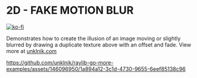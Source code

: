 
# 2D - FAKE MOTION BLUR

[![ko-fi](https://ko-fi.com/img/githubbutton_sm.svg)](https://ko-fi.com/E1E5YOJH1)

Demonstrates how to create the illusion of an image moving or slightly blurred by drawing a duplicate texture above with an offset and fade. View more at [unklnik.com](https://unklnik.com/posts/2d-motion-blur/)

https://github.com/unklnik/raylib-go-more-examples/assets/146096950/1a894a12-3c1d-4730-9655-6eef85138c96
